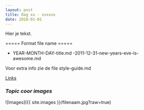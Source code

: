 ```yaml
---
layout: post
title: Dag xx - xxxxxx
date: 2018-01-01
---
```

Hier je tekst.

===== Format file name =====
- YEAR-MONTH-DAY-title.md
-2011-12-31-new-years-eve-is-awesome.md

Voor extra info zie de file style-guide.md  

[Links](http://example.com)  


### *Topic coor images*  

![Images]({{ site.images }}/filenaam.jpg?raw=true)
